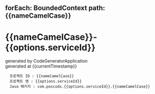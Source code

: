 forEach: BoundedContext
path: {{nameCamelCase}}
---
# {{nameCamelCase}}-{{options.serviceId}}

generated by CodeGeneratorApplication  
generated at {{currentTimestamp}}

```
  프로젝트 ID : {{nameCamelCase}}
  프로젝트 명 : {{options.serviceId}}
  Java 패키지 : com.poscodx.{{options.serviceId}}.{{nameCamelCase}}
```
